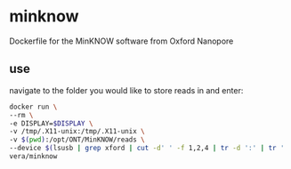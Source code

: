 # minknow
Dockerfile for the MinKNOW software from Oxford Nanopore

## use

navigate to the folder you would like to store reads in and enter:

```bash
docker run \
--rm \
-e DISPLAY=$DISPLAY \
-v /tmp/.X11-unix:/tmp/.X11-unix \
-v $(pwd):/opt/ONT/MinKNOW/reads \
--device $(lsusb | grep xford | cut -d' ' -f 1,2,4 | tr -d ':' | tr ' ' '/' | sed 's/Bus/\/dev\/bus\/usb/g')
vera/minknow
```
